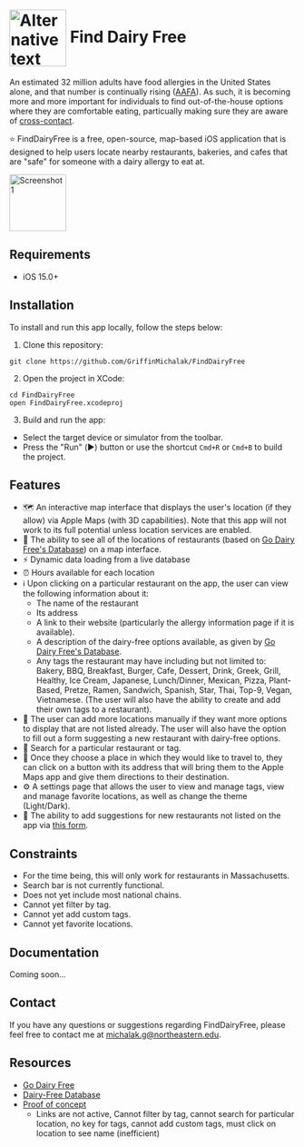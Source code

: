 # <img src="https://github.com/GriffinMichalak/FindDairyFree/assets/81431781/5f515894-b522-4b71-b919-593d240a2be8" alt="Alternative text" width="100" height="100" style="vertical-align: middle;"> Find Dairy Free


An estimated 32 million adults have food allergies in the United States alone, and that number is continually rising ([AAFA](https://aafa.org/allergies/types-of-allergies/food-allergies/)). As such, it is becoming more and more important for individuals to 
find out-of-the-house options where they are comfortable eating, particually making sure they are aware of [cross-contact](https://www.ncbi.nlm.nih.gov/pmc/articles/PMC6324195/). 

⭐️ FindDairyFree is a free, open-source, map-based iOS application that is designed to help users locate nearby
restaurants, bakeries, and cafes that are "safe" for someone with a dairy allergy to eat at.

<img src="[https://github.com/GriffinMichalak/FindDairyFree/assets/81431781/5f515894-b522-4b71-b919-593d240a2be8](https://github.com/GriffinMichalak/FindDairyFree/assets/81431781/37b38705-c2c4-467a-bb7f-2e9fc9be2ce3)" alt="Screenshot 1" width="100" height="100" style="vertical-align: middle;">


## Requirements
* iOS 15.0+

## Installation
To install and run this app locally, follow the steps below:

1. Clone this repository: 

```
git clone https://github.com/GriffinMichalak/FindDairyFree
```

2. Open the project in XCode:

```
cd FindDairyFree
open FindDairyFree.xcodeproj
```

3. Build and run the app:
* Select the target device or simulator from the toolbar.
* Press the "Run" (▶️) button or use the shortcut `Cmd+R` or `Cmd+B` to build the project.

## Features
* 🗺️ An interactive map interface that displays the user's location (if they allow) via Apple Maps (with 3D capabilities). Note that this app will not work to its full potential unless location services are enabled. 
* 📍 The ability to see all of the locations of restaurants (based on [Go Dairy Free's Database](https://www.godairyfree.org/dining-out/massachusetts-dairy-free-restaurants)) on a map interface. 
* ⚡️ Dynamic data loading from a live database
* ⏰ Hours available for each location
* ℹ️ Upon clicking on a particular restaurant on the app, the user can view the following information about it:
  *   The name of the restaurant
  *   Its address
  *   A link to their website (particularly the allergy information page if it is available).
  *   A description of the dairy-free options available, as given by [Go Dairy Free's Database](https://www.godairyfree.org/dining-out/massachusetts-dairy-free-restaurants). 
  *   Any tags the restaurant may have including but not limited to: Bakery, BBQ, Breakfast, Burger, Cafe, Dessert, Drink, Greek, Grill, Healthy, Ice Cream, Japanese, Lunch/Dinner, Mexican, Pizza, Plant-Based, Pretze, Ramen, Sandwich, Spanish, Star, Thai, Top-9, Vegan, Vietnamese. (The user will also have the ability to create and add their own tags to a restaurant).  
* 📍 The user can add more locations manually if they want more options to display that are not listed already. The user will also have the option to fill out a form suggesting a new restaurant with dairy-free options.
* 🔎 Search for a particular restaurant or tag.
* 🚶 Once they choose a place in which they would like to travel to, they can click on a button with its address that will bring them to the Apple Maps app and give them directions to their destination. 
* ⚙️ A settings page that allows the user to view and manage tags, view and manage favorite locations, as well as change the theme (Light/Dark).
* 📝 The ability to add suggestions for new restaurants not listed on the app via [this form](https://forms.gle/ANr687gyHsKiG8WH6).

## Constraints 
* For the time being, this will only work for restaurants in Massachusetts.
* Search bar is not currently functional.
* Does not yet include most national chains.
* Cannot yet filter by tag.
* Cannot yet add custom tags.
* Cannot yet favorite locations.

## Documentation
Coming soon...

## Contact
If you have any questions or suggestions regarding FindDairyFree, please feel free to contact me at michalak.g@northeastern.edu.

## Resources
* [Go Dairy Free](https://www.godairyfree.org/dining-out/massachusetts-dairy-free-restaurants)
* [Dairy-Free Database](https://docs.google.com/spreadsheets/d/1vquABTsStPYlnAoUd3v8wYRGziONnKeIpgHt5pkgf3g/edit#gid=0)
* [Proof of concept](https://www.google.com/maps/d/u/0/edit?mid=1tUeAencjJkK68huPsJLdf7cAsES5b-U&usp=sharing)
  * Links are not active, Cannot filter by tag, cannot search for particular location, no key for tags, cannot add custom tags, must click on location to see name (inefficient)
